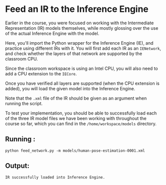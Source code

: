 # Feed an IR to the Inference Engine

Earlier in the course, you were focused on working with the Intermediate Representation (IR)
models themselves, while mostly glossing over the use of the actual Inference Engine with
the model.

Here, you'll import the Python wrapper for the Inference Engine (IE), and practice using 
different IRs with it. You will first add each IR as an `IENetwork`, and check whether the layers 
of that network are supported by the classroom CPU.

Since the classroom workspace is using an Intel CPU, you will also need to add a CPU
extension to the `IECore`.

Once you have verified all layers are supported (when the CPU extension is added),
you will load the given model into the Inference Engine.

Note that the `.xml` file of the IR should be given as an argument when running the script.

To test your implementation, you should be able to successfully load each of the three IR
model files we have been working with throughout the course so far, which you can find in the
`/home/workspace/models` directory.


## Running :

```
python feed_network.py -m models/human-pose-estimation-0001.xml
```

## Output:

```
IR successfully loaded into Inference Engine.
```
